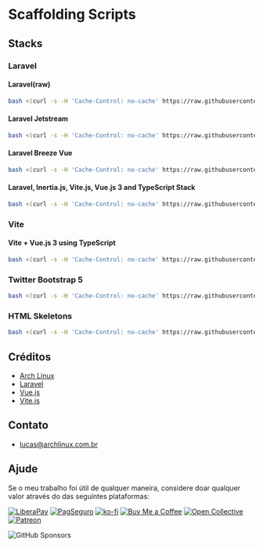 # Scaffolding Scripts

## Stacks

### Laravel

#### Laravel(raw)

```bash
bash <(curl -s -H 'Cache-Control: no-cache' https://raw.githubusercontent.com/sistematico/sf-scripts/main/laravel/sf-laravel)
```

#### Laravel Jetstream

```bash
bash <(curl -s -H 'Cache-Control: no-cache' https://raw.githubusercontent.com/sistematico/sf-scripts/main/jetstream/sf-laravel-jetstream)
```

#### Laravel Breeze Vue

```bash
bash <(curl -s -H 'Cache-Control: no-cache' https://raw.githubusercontent.com/sistematico/sf-scripts/main/breeze/sf-laravel-breeze)
```

#### Laravel, Inertia.js, Vite.js, Vue.js 3 and TypeScript Stack

```bash
bash <(curl -s -H 'Cache-Control: no-cache' https://raw.githubusercontent.com/sistematico/sf-scripts/main/livv/sf-livv)
```

### Vite

#### Vite + Vue.js 3 using TypeScript

```bash
bash <(curl -s -H 'Cache-Control: no-cache' https://raw.githubusercontent.com/sistematico/sf-scripts/main/vitejs/sf-vite)
```

### Twitter Bootstrap 5

```bash
bash <(curl -s -H 'Cache-Control: no-cache' https://raw.githubusercontent.com/sistematico/sf-scripts/main/bootstrap/sf-bootstrap)
```

### HTML Skeletons

```bash
bash <(curl -s -H 'Cache-Control: no-cache' https://raw.githubusercontent.com/sistematico/sf-scripts/main/html/sf-html)
```

## Créditos

- [Arch Linux](https://archlinux.org)
- [Laravel](https://laravel.com)
- [Vue.js](https://vuejs.org)
- [Vite.js](https://vite.dev)

## Contato

- lucas@archlinux.com.br

## Ajude

Se o meu trabalho foi útil de qualquer maneira, considere doar qualquer valor através do das seguintes plataformas:

[![LiberaPay](https://img.shields.io/badge/LiberaPay-gray?logo=liberapay&logoColor=white&style=flat-square)](https://liberapay.com/sistematico/donate) [![PagSeguro](https://img.shields.io/badge/PagSeguro-gray?logo=pagseguro&logoColor=white&style=flat-square)](https://pag.ae/bfxkQW) [![ko-fi](https://img.shields.io/badge/ko--fi-gray?logo=ko-fi&logoColor=white&style=flat-square)](https://ko-fi.com/K3K32RES9) [![Buy Me a Coffee](https://img.shields.io/badge/Buy_Me_a_Coffee-gray?logo=buy-me-a-coffee&logoColor=white&style=flat-square)](https://www.buymeacoffee.com/sistematico) [![Open Collective](https://img.shields.io/badge/Open_Collective-gray?logo=opencollective&logoColor=white&style=flat-square)](https://opencollective.com/sistematico) [![Patreon](https://img.shields.io/badge/Patreon-gray?logo=patreon&logoColor=white&style=flat-square)](https://patreon.com/sistematico)

![GitHub Sponsors](https://img.shields.io/github/sponsors/sistematico?label=Github%20Sponsors)